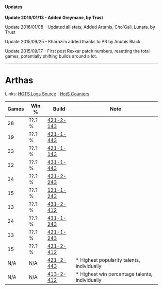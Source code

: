 #### Updates
**Update 2016/01/13 - Added Greymane, by Trust**

Update 2016/01/08 - Updated all stats, Added Artanis, Cho'Gall, Lunara, by Trust

Update 2015/09/25 - Kharazim added thanks to PR by Anubis Black

Update 2015/09/17 - First post Rexxar patch numbers, resetting the total games, potentially shifting builds around a lot.

***

# Arthas

Links: [HOTS Logs Source](https://www.hotslogs.com/Sitewide/HeroDetails?Hero=Arthas) | [HotS Counters](http://hotscounters.com/#/hero/Arthas)

Games  | Win %  | Build     | Note
-----  | -----  | -----     | ----
28     | ??.? % | [421-2-143](http://www.heroesfire.com/hots/talent-calculator/arthas#sDml) | 
19     | ??.? % | [421-1-443](http://www.heroesfire.com/hots/talent-calculator/arthas#sDbp) | 
33     | ??.? % | [421-1-143](http://www.heroesfire.com/hots/talent-calculator/arthas#sDX7) | 
32     | ??.? % | [431-1-443](http://www.heroesfire.com/hots/talent-calculator/arthas#sc0J) | 
34     | ??.? % | [421-2-243](http://www.heroesfire.com/hots/talent-calculator/arthas#sDoJ) | 
15     | ??.? % | [121-1-243](http://www.heroesfire.com/hots/talent-calculator/arthas#gn7h) | 
13     | ??.? % | [431-2-412](http://www.heroesfire.com/hots/talent-calculator/arthas#scFS) | 
24     | ??.? % | [431-1-243](http://www.heroesfire.com/hots/talent-calculator/arthas#sbzB) | 
33     | ??.? % | [421-1-243](http://www.heroesfire.com/hots/talent-calculator/arthas#sDYh) | 
15     | ??.? % | [421-2-412](http://www.heroesfire.com/hots/talent-calculator/arthas#sDqy) | 
N/A    | N/A    | [421-2-443](http://www.heroesfire.com/hots/talent-calculator/arthas#sDrR) | * Highest popularity talents, individually
N/A    | N/A    | [413-2-412](http://www.heroesfire.com/hots/talent-calculator/arthas#rwIy) | * Highest win percentage talents, individually
